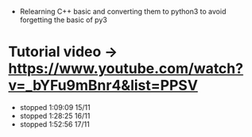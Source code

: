 - Relearning C++ basic and converting them to python3 to avoid forgetting the basic of py3

# Tutorial video -> https://www.youtube.com/watch?v=_bYFu9mBnr4&list=PPSV

- stopped 1:09:09 15/11
- stopped 1:28:25 16/11
- stopped 1:52:56 17/11
